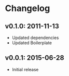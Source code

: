 # Changelog

## v0.1.0: 2011-11-13

- Updated dependencies
- Updated Boilerplate

## v0.0.1: 2015-06-28

- Initial release
